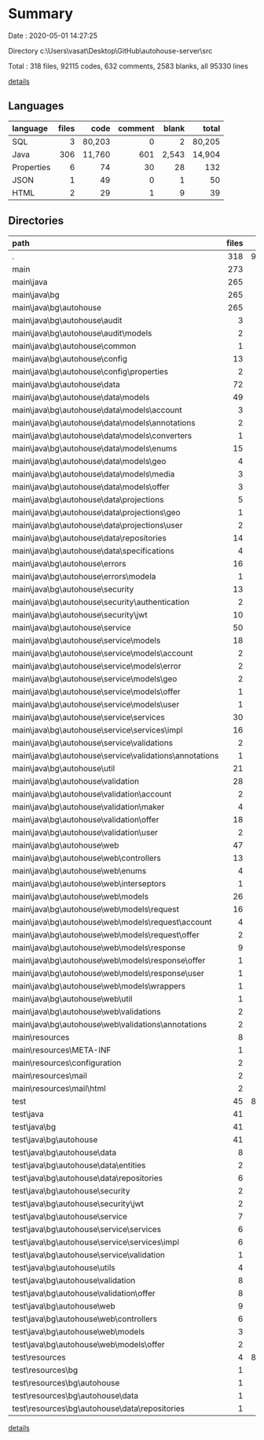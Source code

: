 # Summary

Date : 2020-05-01 14:27:25

Directory c:\Users\vasat\Desktop\GitHub\autohouse-server\src

Total : 318 files,  92115 codes, 632 comments, 2583 blanks, all 95330 lines

[details](details.md)

## Languages
| language | files | code | comment | blank | total |
| :--- | ---: | ---: | ---: | ---: | ---: |
| SQL | 3 | 80,203 | 0 | 2 | 80,205 |
| Java | 306 | 11,760 | 601 | 2,543 | 14,904 |
| Properties | 6 | 74 | 30 | 28 | 132 |
| JSON | 1 | 49 | 0 | 1 | 50 |
| HTML | 2 | 29 | 1 | 9 | 39 |

## Directories
| path | files | code | comment | blank | total |
| :--- | ---: | ---: | ---: | ---: | ---: |
| . | 318 | 92,115 | 632 | 2,583 | 95,330 |
| main | 273 | 9,523 | 592 | 2,097 | 12,212 |
| main\java | 265 | 9,380 | 561 | 2,060 | 12,001 |
| main\java\bg | 265 | 9,380 | 561 | 2,060 | 12,001 |
| main\java\bg\autohouse | 265 | 9,380 | 561 | 2,060 | 12,001 |
| main\java\bg\autohouse\audit | 3 | 45 | 0 | 12 | 57 |
| main\java\bg\autohouse\audit\models | 2 | 18 | 0 | 6 | 24 |
| main\java\bg\autohouse\common | 1 | 10 | 0 | 4 | 14 |
| main\java\bg\autohouse\config | 13 | 436 | 124 | 90 | 650 |
| main\java\bg\autohouse\config\properties | 2 | 61 | 3 | 22 | 86 |
| main\java\bg\autohouse\data | 72 | 2,093 | 20 | 510 | 2,623 |
| main\java\bg\autohouse\data\models | 49 | 1,659 | 17 | 372 | 2,048 |
| main\java\bg\autohouse\data\models\account | 3 | 158 | 4 | 31 | 193 |
| main\java\bg\autohouse\data\models\annotations | 2 | 16 | 0 | 8 | 24 |
| main\java\bg\autohouse\data\models\converters | 1 | 27 | 0 | 6 | 33 |
| main\java\bg\autohouse\data\models\enums | 15 | 382 | 3 | 74 | 459 |
| main\java\bg\autohouse\data\models\geo | 4 | 176 | 0 | 37 | 213 |
| main\java\bg\autohouse\data\models\media | 3 | 85 | 0 | 23 | 108 |
| main\java\bg\autohouse\data\models\offer | 3 | 170 | 7 | 46 | 223 |
| main\java\bg\autohouse\data\projections | 5 | 28 | 0 | 16 | 44 |
| main\java\bg\autohouse\data\projections\geo | 1 | 4 | 0 | 2 | 6 |
| main\java\bg\autohouse\data\projections\user | 2 | 9 | 0 | 5 | 14 |
| main\java\bg\autohouse\data\repositories | 14 | 246 | 1 | 78 | 325 |
| main\java\bg\autohouse\data\specifications | 4 | 160 | 2 | 44 | 206 |
| main\java\bg\autohouse\errors | 16 | 248 | 0 | 92 | 340 |
| main\java\bg\autohouse\errors\modela | 1 | 14 | 0 | 5 | 19 |
| main\java\bg\autohouse\security | 13 | 622 | 5 | 123 | 750 |
| main\java\bg\autohouse\security\authentication | 2 | 40 | 2 | 8 | 50 |
| main\java\bg\autohouse\security\jwt | 10 | 481 | 0 | 91 | 572 |
| main\java\bg\autohouse\service | 50 | 2,320 | 26 | 360 | 2,706 |
| main\java\bg\autohouse\service\models | 18 | 336 | 1 | 63 | 400 |
| main\java\bg\autohouse\service\models\account | 2 | 32 | 0 | 6 | 38 |
| main\java\bg\autohouse\service\models\error | 2 | 28 | 0 | 6 | 34 |
| main\java\bg\autohouse\service\models\geo | 2 | 32 | 0 | 6 | 38 |
| main\java\bg\autohouse\service\models\offer | 1 | 29 | 0 | 3 | 32 |
| main\java\bg\autohouse\service\models\user | 1 | 42 | 1 | 7 | 50 |
| main\java\bg\autohouse\service\services | 30 | 1,939 | 25 | 287 | 2,251 |
| main\java\bg\autohouse\service\services\impl | 16 | 1,756 | 24 | 189 | 1,969 |
| main\java\bg\autohouse\service\validations | 2 | 45 | 0 | 10 | 55 |
| main\java\bg\autohouse\service\validations\annotations | 1 | 8 | 0 | 3 | 11 |
| main\java\bg\autohouse\util | 21 | 1,441 | 309 | 386 | 2,136 |
| main\java\bg\autohouse\validation | 28 | 573 | 0 | 218 | 791 |
| main\java\bg\autohouse\validation\account | 2 | 38 | 0 | 14 | 52 |
| main\java\bg\autohouse\validation\maker | 4 | 82 | 0 | 28 | 110 |
| main\java\bg\autohouse\validation\offer | 18 | 343 | 0 | 125 | 468 |
| main\java\bg\autohouse\validation\user | 2 | 38 | 0 | 14 | 52 |
| main\java\bg\autohouse\web | 47 | 1,580 | 77 | 261 | 1,918 |
| main\java\bg\autohouse\web\controllers | 13 | 803 | 51 | 110 | 964 |
| main\java\bg\autohouse\web\enums | 4 | 86 | 0 | 13 | 99 |
| main\java\bg\autohouse\web\interseptors | 1 | 35 | 0 | 5 | 40 |
| main\java\bg\autohouse\web\models | 26 | 522 | 8 | 105 | 635 |
| main\java\bg\autohouse\web\models\request | 16 | 329 | 8 | 67 | 404 |
| main\java\bg\autohouse\web\models\request\account | 4 | 72 | 1 | 12 | 85 |
| main\java\bg\autohouse\web\models\request\offer | 2 | 76 | 1 | 16 | 93 |
| main\java\bg\autohouse\web\models\response | 9 | 178 | 0 | 35 | 213 |
| main\java\bg\autohouse\web\models\response\offer | 1 | 29 | 0 | 3 | 32 |
| main\java\bg\autohouse\web\models\response\user | 1 | 13 | 0 | 3 | 16 |
| main\java\bg\autohouse\web\models\wrappers | 1 | 15 | 0 | 3 | 18 |
| main\java\bg\autohouse\web\util | 1 | 52 | 0 | 13 | 65 |
| main\java\bg\autohouse\web\validations | 2 | 82 | 18 | 15 | 115 |
| main\java\bg\autohouse\web\validations\annotations | 2 | 82 | 18 | 15 | 115 |
| main\resources | 8 | 143 | 31 | 37 | 211 |
| main\resources\META-INF | 1 | 49 | 0 | 1 | 50 |
| main\resources\configuration | 2 | 6 | 2 | 3 | 11 |
| main\resources\mail | 2 | 29 | 1 | 9 | 39 |
| main\resources\mail\html | 2 | 29 | 1 | 9 | 39 |
| test | 45 | 82,592 | 40 | 486 | 83,118 |
| test\java | 41 | 2,380 | 40 | 483 | 2,903 |
| test\java\bg | 41 | 2,380 | 40 | 483 | 2,903 |
| test\java\bg\autohouse | 41 | 2,380 | 40 | 483 | 2,903 |
| test\java\bg\autohouse\data | 8 | 312 | 26 | 92 | 430 |
| test\java\bg\autohouse\data\entities | 2 | 60 | 0 | 15 | 75 |
| test\java\bg\autohouse\data\repositories | 6 | 252 | 26 | 77 | 355 |
| test\java\bg\autohouse\security | 2 | 82 | 0 | 18 | 100 |
| test\java\bg\autohouse\security\jwt | 2 | 82 | 0 | 18 | 100 |
| test\java\bg\autohouse\service | 7 | 535 | 1 | 113 | 649 |
| test\java\bg\autohouse\service\services | 6 | 494 | 1 | 103 | 598 |
| test\java\bg\autohouse\service\services\impl | 6 | 494 | 1 | 103 | 598 |
| test\java\bg\autohouse\service\validation | 1 | 41 | 0 | 10 | 51 |
| test\java\bg\autohouse\utils | 4 | 80 | 0 | 23 | 103 |
| test\java\bg\autohouse\validation | 8 | 233 | 0 | 56 | 289 |
| test\java\bg\autohouse\validation\offer | 8 | 233 | 0 | 56 | 289 |
| test\java\bg\autohouse\web | 9 | 980 | 1 | 137 | 1,118 |
| test\java\bg\autohouse\web\controllers | 6 | 585 | 1 | 105 | 691 |
| test\java\bg\autohouse\web\models | 3 | 395 | 0 | 32 | 427 |
| test\java\bg\autohouse\web\models\offer | 2 | 351 | 0 | 18 | 369 |
| test\resources | 4 | 80,212 | 0 | 3 | 80,215 |
| test\resources\bg | 1 | 28 | 0 | 1 | 29 |
| test\resources\bg\autohouse | 1 | 28 | 0 | 1 | 29 |
| test\resources\bg\autohouse\data | 1 | 28 | 0 | 1 | 29 |
| test\resources\bg\autohouse\data\repositories | 1 | 28 | 0 | 1 | 29 |

[details](details.md)